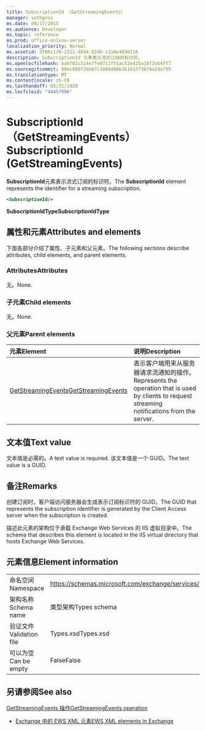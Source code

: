 ```yaml
---
title: SubscriptionId （GetStreamingEvents）
manager: sethgros
ms.date: 09/17/2015
ms.audience: Developer
ms.topic: reference
ms.prod: office-online-server
localization_priority: Normal
ms.assetid: 3f86c178-2311-4844-82db-c2a0e469d116
description: SubscriptionId 元素表示流式订阅的标识符。
ms.openlocfilehash: babf02c514e7fe8711f51ac52e425a18f3ab47f7
ms.sourcegitcommit: 88ec988f2bb67c1866d06b361615f3674a24e795
ms.translationtype: MT
ms.contentlocale: zh-CN
ms.lasthandoff: 05/31/2020
ms.locfileid: "44457996"
---
```

# <a name="subscriptionid-getstreamingevents"></a><span data-ttu-id="33107-103">SubscriptionId （GetStreamingEvents）</span><span class="sxs-lookup"><span data-stu-id="33107-103">SubscriptionId (GetStreamingEvents)</span></span>

<span data-ttu-id="33107-104">**SubscriptionId**元素表示流式订阅的标识符。</span><span class="sxs-lookup"><span data-stu-id="33107-104">The **SubscriptionId** element represents the identifier for a streaming subscription.</span></span> 
  
```XML
<SubscriptionId/>
```

 <span data-ttu-id="33107-105">**SubscriptionIdType**</span><span class="sxs-lookup"><span data-stu-id="33107-105">**SubscriptionIdType**</span></span>
## <a name="attributes-and-elements"></a><span data-ttu-id="33107-106">属性和元素</span><span class="sxs-lookup"><span data-stu-id="33107-106">Attributes and elements</span></span>

<span data-ttu-id="33107-107">下面各部分介绍了属性、子元素和父元素。</span><span class="sxs-lookup"><span data-stu-id="33107-107">The following sections describe attributes, child elements, and parent elements.</span></span>
  
### <a name="attributes"></a><span data-ttu-id="33107-108">Attributes</span><span class="sxs-lookup"><span data-stu-id="33107-108">Attributes</span></span>

<span data-ttu-id="33107-109">无。</span><span class="sxs-lookup"><span data-stu-id="33107-109">None.</span></span>
  
### <a name="child-elements"></a><span data-ttu-id="33107-110">子元素</span><span class="sxs-lookup"><span data-stu-id="33107-110">Child elements</span></span>

<span data-ttu-id="33107-111">无。</span><span class="sxs-lookup"><span data-stu-id="33107-111">None.</span></span>
  
### <a name="parent-elements"></a><span data-ttu-id="33107-112">父元素</span><span class="sxs-lookup"><span data-stu-id="33107-112">Parent elements</span></span>

|<span data-ttu-id="33107-113">**元素**</span><span class="sxs-lookup"><span data-stu-id="33107-113">**Element**</span></span>|<span data-ttu-id="33107-114">**说明**</span><span class="sxs-lookup"><span data-stu-id="33107-114">**Description**</span></span>|
|:-----|:-----|
|[<span data-ttu-id="33107-115">GetStreamingEvents</span><span class="sxs-lookup"><span data-stu-id="33107-115">GetStreamingEvents</span></span>](getstreamingevents.md) <br/> |<span data-ttu-id="33107-116">表示客户端用来从服务器请求流通知的操作。</span><span class="sxs-lookup"><span data-stu-id="33107-116">Represents the operation that is used by clients to request streaming notifications from the server.</span></span>  <br/> |
   
## <a name="text-value"></a><span data-ttu-id="33107-117">文本值</span><span class="sxs-lookup"><span data-stu-id="33107-117">Text value</span></span>

<span data-ttu-id="33107-118">文本值是必需的。</span><span class="sxs-lookup"><span data-stu-id="33107-118">A text value is required.</span></span> <span data-ttu-id="33107-119">该文本值是一个 GUID。</span><span class="sxs-lookup"><span data-stu-id="33107-119">The text value is a GUID.</span></span>
  
## <a name="remarks"></a><span data-ttu-id="33107-120">备注</span><span class="sxs-lookup"><span data-stu-id="33107-120">Remarks</span></span>

<span data-ttu-id="33107-121">创建订阅时，客户端访问服务器会生成表示订阅标识符的 GUID。</span><span class="sxs-lookup"><span data-stu-id="33107-121">The GUID that represents the subscription identifier is generated by the Client Access server when the subscription is created.</span></span>
  
<span data-ttu-id="33107-122">描述此元素的架构位于承载 Exchange Web Services 的 IIS 虚拟目录中。</span><span class="sxs-lookup"><span data-stu-id="33107-122">The schema that describes this element is located in the IIS virtual directory that hosts Exchange Web Services.</span></span>
  
## <a name="element-information"></a><span data-ttu-id="33107-123">元素信息</span><span class="sxs-lookup"><span data-stu-id="33107-123">Element information</span></span>

|||
|:-----|:-----|
|<span data-ttu-id="33107-124">命名空间</span><span class="sxs-lookup"><span data-stu-id="33107-124">Namespace</span></span>  <br/> |https://schemas.microsoft.com/exchange/services/2006/types  <br/> |
|<span data-ttu-id="33107-125">架构名称</span><span class="sxs-lookup"><span data-stu-id="33107-125">Schema name</span></span>  <br/> |<span data-ttu-id="33107-126">类型架构</span><span class="sxs-lookup"><span data-stu-id="33107-126">Types schema</span></span>  <br/> |
|<span data-ttu-id="33107-127">验证文件</span><span class="sxs-lookup"><span data-stu-id="33107-127">Validation file</span></span>  <br/> |<span data-ttu-id="33107-128">Types.xsd</span><span class="sxs-lookup"><span data-stu-id="33107-128">Types.xsd</span></span>  <br/> |
|<span data-ttu-id="33107-129">可以为空</span><span class="sxs-lookup"><span data-stu-id="33107-129">Can be empty</span></span>  <br/> |<span data-ttu-id="33107-130">False</span><span class="sxs-lookup"><span data-stu-id="33107-130">False</span></span>  <br/> |
   
## <a name="see-also"></a><span data-ttu-id="33107-131">另请参阅</span><span class="sxs-lookup"><span data-stu-id="33107-131">See also</span></span>



[<span data-ttu-id="33107-132">GetStreamingEvents 操作</span><span class="sxs-lookup"><span data-stu-id="33107-132">GetStreamingEvents operation</span></span>](getstreamingevents-operation.md)


- [<span data-ttu-id="33107-133">Exchange 中的 EWS XML 元素</span><span class="sxs-lookup"><span data-stu-id="33107-133">EWS XML elements in Exchange</span></span>](ews-xml-elements-in-exchange.md)

